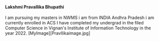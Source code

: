 #### Lakshmi Pravallika Bhupathi ####

I am pursuing my masters in NWMS i am from INDIA Andhra Pradesh i am currently enrolled in ACS 
I have completed my undergrad in the filed Computer Science in Vignan's Institute of Information Technology in the year 2022.
[MyImage][Pravllikaimage.jpg]

